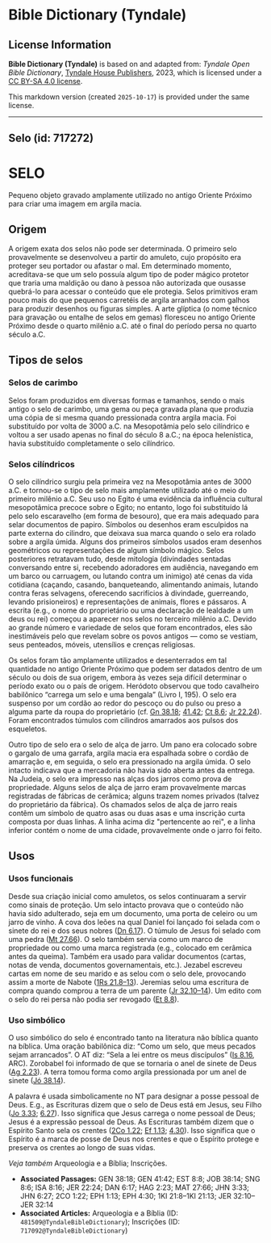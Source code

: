 # Bible Dictionary (Tyndale)

## License Information

**Bible Dictionary (Tyndale)** is based on and adapted from: _Tyndale Open Bible Dictionary_, [Tyndale House Publishers](https://tyndaleopenresources.com/), 2023, which is licensed under a [CC BY-SA 4.0 license](https://creativecommons.org/licenses/by-sa/4.0/legalcode.en).

This markdown version (created `2025-10-17`) is provided under the same license.



--------------------------------

## Selo (id: 717272)

SELO
====

Pequeno objeto gravado amplamente utilizado no antigo Oriente Próximo para criar uma imagem em argila macia.

Origem
------

A origem exata dos selos não pode ser determinada. O primeiro selo provavelmente se desenvolveu a partir do amuleto, cujo propósito era proteger seu portador ou afastar o mal. Em determinado momento, acreditava\-se que um selo possuía algum tipo de poder mágico protetor que traria uma maldição ou dano à pessoa não autorizada que ousasse quebrá\-lo para acessar o conteúdo que ele protegia. Selos primitivos eram pouco mais do que pequenos carretéis de argila arranhados com galhos para produzir desenhos ou figuras simples. A arte glíptica (o nome técnico para gravação ou entalhe de selos em gemas) floresceu no antigo Oriente Próximo desde o quarto milênio a.C. até o final do período persa no quarto século a.C.

Tipos de selos
--------------

### Selos de carimbo

Selos foram produzidos em diversas formas e tamanhos, sendo o mais antigo o selo de carimbo, uma gema ou peça gravada plana que produzia uma cópia de si mesma quando pressionada contra argila macia. Foi substituído por volta de 3000 a.C. na Mesopotâmia pelo selo cilíndrico e voltou a ser usado apenas no final do século 8 a.C.; na época helenística, havia substituído completamente o selo cilíndrico.

### Selos cilíndricos

O selo cilíndrico surgiu pela primeira vez na Mesopotâmia antes de 3000 a.C. e tornou\-se o tipo de selo mais amplamente utilizado até o meio do primeiro milênio a.C. Seu uso no Egito é uma evidência da influência cultural mesopotâmica precoce sobre o Egito; no entanto, logo foi substituído lá pelo selo escaravelho (em forma de besouro), que era mais adequado para selar documentos de papiro. Símbolos ou desenhos eram esculpidos na parte externa do cilindro, que deixava sua marca quando o selo era rolado sobre a argila úmida. Alguns dos primeiros símbolos usados eram desenhos geométricos ou representações de algum símbolo mágico. Selos posteriores retratavam tudo, desde mitologia (divindades sentadas conversando entre si, recebendo adoradores em audiência, navegando em um barco ou carruagem, ou lutando contra um inimigo) até cenas da vida cotidiana (caçando, casando, banqueteando, alimentando animais, lutando contra feras selvagens, oferecendo sacrifícios à divindade, guerreando, levando prisioneiros) e representações de animais, flores e pássaros. A escrita (e.g., o nome do proprietário ou uma declaração de lealdade a um deus ou rei) começou a aparecer nos selos no terceiro milênio a.C. Devido ao grande número e variedade de selos que foram encontrados, eles são inestimáveis pelo que revelam sobre os povos antigos — como se vestiam, seus penteados, móveis, utensílios e crenças religiosas.

Os selos foram tão amplamente utilizados e desenterrados em tal quantidade no antigo Oriente Próximo que podem ser datados dentro de um século ou dois de sua origem, embora às vezes seja difícil determinar o período exato ou o país de origem. Heródoto observou que todo cavalheiro babilônico “carrega um selo e uma bengala” (Livro I, 195\). O selo era suspenso por um cordão ao redor do pescoço ou do pulso ou preso a alguma parte da roupa do proprietário (cf. [Gn 38\.18](https://ref.ly/Gen38:18); [41\.42](https://ref.ly/Gen41:42); [Ct 8\.6](https://ref.ly/Song8:6); [Jr 22\.24](https://ref.ly/Jer22:24)). Foram encontrados túmulos com cilindros amarrados aos pulsos dos esqueletos.

Outro tipo de selo era o selo de alça de jarro. Um pano era colocado sobre o gargalo de uma garrafa, argila macia era espalhada sobre o cordão de amarração e, em seguida, o selo era pressionado na argila úmida. O selo intacto indicava que a mercadoria não havia sido aberta antes da entrega. Na Judeia, o selo era impresso nas alças dos jarros como prova de propriedade. Alguns selos de alça de jarro eram provavelmente marcas registradas de fábricas de cerâmica; alguns trazem nomes privados (talvez do proprietário da fábrica). Os chamados selos de alça de jarro reais contêm um símbolo de quatro asas ou duas asas e uma inscrição curta composta por duas linhas. A linha acima diz "pertencente ao rei", e a linha inferior contém o nome de uma cidade, provavelmente onde o jarro foi feito.

Usos
----

### Usos funcionais

Desde sua criação inicial como amuletos, os selos continuaram a servir como sinais de proteção. Um selo intacto provava que o conteúdo não havia sido adulterado, seja em um documento, uma porta de celeiro ou um jarro de vinho. A cova dos leões na qual Daniel foi lançado foi selada com o sinete do rei e dos seus nobres ([Dn 6\.17](https://ref.ly/Dan6:17)). O túmulo de Jesus foi selado com uma pedra ([Mt 27\.66](https://ref.ly/Matt27:66)). O selo também servia como um marco de propriedade ou como uma marca registrada (e.g., colocado em cerâmica antes da queima). Também era usado para validar documentos (cartas, notas de venda, documentos governamentais, etc.). Jezabel escreveu cartas em nome de seu marido e as selou com o selo dele, provocando assim a morte de Nabote ([1Rs 21\.8–13](https://ref.ly/1Kgs21:8-1Kgs21:13)). Jeremias selou uma escritura de compra quando comprou a terra de um parente ([Jr 32\.10–14](https://ref.ly/Jer32:10-Jer32:14)). Um edito com o selo do rei persa não podia ser revogado ([Et 8\.8](https://ref.ly/Esth8:8)).

### Uso simbólico

O uso simbólico do selo é encontrado tanto na literatura não bíblica quanto na bíblica. Uma oração babilônica diz: “Como um selo, que meus pecados sejam arrancados”. O AT diz: “Sela a lei entre os meus discípulos” ([Is 8\.16](https://ref.ly/Isa8:16), ARC). Zorobabel foi informado de que se tornaria o anel de sinete de Deus ([Ag 2\.23](https://ref.ly/Hag2:23)). A terra tomou forma como argila pressionada por um anel de sinete ([Jó 38\.14](https://ref.ly/Job38:14)).

A palavra é usada simbolicamente no NT para designar a posse pessoal de Deus. E.g., as Escrituras dizem que o selo de Deus está em Jesus, seu Filho ([Jo 3\.33](https://ref.ly/John3:33); [6\.27](https://ref.ly/John6:27)). Isso significa que Jesus carrega o nome pessoal de Deus; Jesus é a expressão pessoal de Deus. As Escrituras também dizem que o Espírito Santo sela os crentes ([2Co 1\.22](https://ref.ly/2Cor1:22); [Ef 1\.13](https://ref.ly/Eph1:13); [4\.30](https://ref.ly/Eph4:30)). Isso significa que o Espírito é a marca de posse de Deus nos crentes e que o Espírito protege e preserva os crentes ao longo de suas vidas.

*Veja também* Arqueologia e a Bíblia; Inscrições.

* **Associated Passages:** GEN 38:18; GEN 41:42; EST 8:8; JOB 38:14; SNG 8:6; ISA 8:16; JER 22:24; DAN 6:17; HAG 2:23; MAT 27:66; JHN 3:33; JHN 6:27; 2CO 1:22; EPH 1:13; EPH 4:30; 1KI 21:8–1KI 21:13; JER 32:10–JER 32:14
* **Associated Articles:** Arqueologia e a Bíblia (ID: `481509@TyndaleBibleDictionary`); Inscrições (ID: `717092@TyndaleBibleDictionary`)

